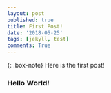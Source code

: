 ```yaml
---
layout: post
published: true
title: First Post!
date: '2018-05-25'
tags: [jekyll, test]
comments: True
---
```


{: .box-note}
Here is the first post!  

### Hello World!
